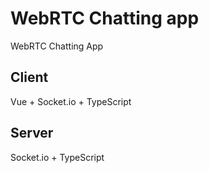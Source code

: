 # WebRTC Chatting app

WebRTC Chatting App

## Client

Vue + Socket.io + TypeScript

## Server

Socket.io + TypeScript
